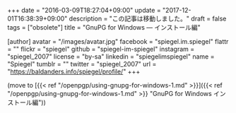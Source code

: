 +++
date = "2016-03-09T18:27:04+09:00"
update = "2017-12-01T16:38:39+09:00"
description = "この記事は移動しました。"
draft = false
tags = ["obsolete"]
title = "GnuPG for Windows ― インストール編"

[author]
  avatar = "/images/avatar.jpg"
  facebook = "spiegel.im.spiegel"
  flattr = ""
  flickr = "spiegel"
  github = "spiegel-im-spiegel"
  instagram = "spiegel_2007"
  license = "by-sa"
  linkedin = "spiegelimspiegel"
  name = "Spiegel"
  tumblr = ""
  twitter = "spiegel_2007"
  url = "https://baldanders.info/spiegel/profile/"
+++

(move to [{{< ref "/openpgp/using-gnupg-for-windows-1.md" >}}]({{< ref "/openpgp/using-gnupg-for-windows-1.md" >}} "GnuPG for Windows インストール編"))
